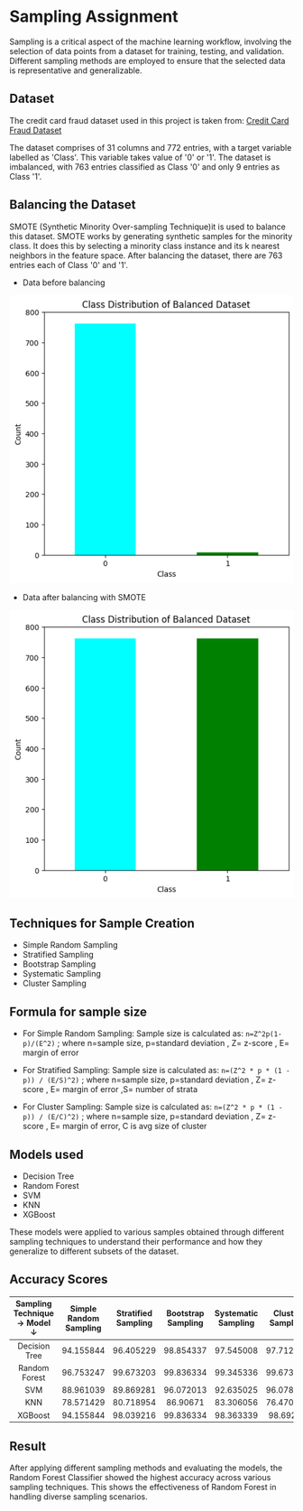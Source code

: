 # Sampling Assignment
Sampling is a critical aspect of the machine learning workflow, involving the selection of data points from a dataset for training, testing, and validation. Different sampling methods are employed to ensure that the selected data is representative and generalizable.

## Dataset
The credit card fraud dataset used in this project is taken from:
[Credit Card Fraud Dataset](https://github.com/AnjulaMehto/Sampling_Assignment/blob/main/Creditcard_data.csv)

The dataset comprises of 31 columns and 772 entries, with a target variable labelled as 'Class'. This variable takes value of '0' or '1'. The dataset is imbalanced, with 763 entries classified as Class '0' and only 9 entries as Class '1'.

## Balancing the Dataset
SMOTE (Synthetic Minority Over-sampling Technique)it is used to balance this dataset. SMOTE works by generating synthetic samples for the minority class. It does this by selecting a minority class instance and its k nearest neighbors in the feature space. After balancing the dataset, there are 763 entries each of Class '0' and '1'.

- Data before balancing
  
![balanced_data](images/unbalanced.png)

- Data after balancing with SMOTE
  
![balanced_data](images/balanced.png)

## Techniques for Sample Creation
- Simple Random Sampling 
- Stratified Sampling
- Bootstrap Sampling
- Systematic Sampling
- Cluster Sampling

## Formula for sample size
- For Simple Random Sampling: Sample size is calculated as: `n=Z^2p(1-p)/(E^2)` ; where n=sample size, p=standard deviation , Z= z-score , E= margin of error

- For Stratified Sampling: Sample size is calculated as: `n=(Z^2 * p * (1 - p)) / (E/S)^2)` ; where n=sample size, p=standard deviation , Z= z-score , E= margin of error ,S= number of strata

- For Cluster Sampling: Sample size is calculated as: `n=(Z^2 * p * (1 - p)) / (E/C)^2)` ; where n=sample size, p=standard deviation , Z= z-score , E= margin of error, C is avg size of cluster

## Models used
- Decision Tree
- Random Forest
- SVM
- KNN
- XGBoost

These models were applied to various samples obtained through different sampling techniques to understand their performance and how they generalize to different subsets of the dataset.

## Accuracy Scores
| Sampling Technique ->    Model ↓ |	Simple Random Sampling |	Stratified Sampling |	Bootstrap Sampling |	Systematic Sampling |	Cluster Sampling |
| :---: | :---: | :---: | :---: | :---: | :---: |
| Decision Tree |	94.155844 |	96.405229 |	98.854337 |	97.545008 |	97.712418 |
| Random Forest |	96.753247 |	99.673203 |	99.836334 |	99.345336 |	99.673203 |
| SVM |	88.961039 |	89.869281 |	96.072013 |	92.635025 |	96.078431 |
| KNN |	78.571429 |	80.718954 |	86.90671 |	83.306056 |	76.470588 |
| XGBoost |	94.155844 |	98.039216 |	99.836334 |	98.363339 |	98.69281 |

## Result
After applying different sampling methods and evaluating the models, the Random Forest Classifier showed the highest accuracy across various sampling techniques. This shows the effectiveness of Random Forest in handling diverse sampling scenarios.
